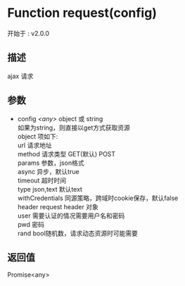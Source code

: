 # Function request(config)
<font class="since">开始于 : v2.0.0</font>  
## 描述
ajax 请求  
## 参数
+ config *&lt;any&gt;*    object 或 string  
如果为string，则直接以get方式获取资源  
object 项如下:  
url 				请求地址  
method 			    请求类型 GET(默认) POST  
params 				参数，json格式  
async 				异步，默认true  
timeout 			超时时间  
type                json,text 默认text  
withCredentials 	同源策略，跨域时cookie保存，默认false  
header              request header 对象  
user                需要认证的情况需要用户名和密码  
pwd                 密码  
rand                bool随机数，请求动态资源时可能需要
  
## 返回值
<font class='datatype'>Promise&lt;any&gt;</font>  
